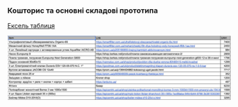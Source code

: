 ### Кошторис та основні складові прототипа
[Ексель таблиця](https://docs.google.com/spreadsheets/d/11vgMJ-I43rVWW3PeQkYlWljzOiANpQBYCyT218YO5DQ/edit#gid=0)

![alt text](https://github.com/Ostriv-platform/Showerloop_mod/blob/main/UA/Calculation/Calculation.jpg?raw=true)
